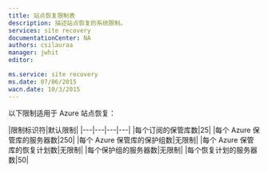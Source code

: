 ```yaml
---
title: 站点恢复限制表
description: 描述站点恢复的系统限制。
services: site recovery
documentationCenter: NA
authors: csilauraa
manager: jwhit
editor: 

ms.service: site recovery
ms.date: 07/06/2015
wacn.date: 10/3/2015
---
```


以下限制适用于 Azure 站点恢复：

|限制标识符|默认限制|
|---|---|---|---|
|每个订阅的保管库数|25|
|每个 Azure 保管库的服务器数|250|
|每个 Azure 保管库的保护组数|无限制|
|每个 Azure 保管库的恢复计划数|无限制|
|每个保护组的服务器数|无限制|
|每个恢复计划的服务器数|50|

<!---HONumber=71-->